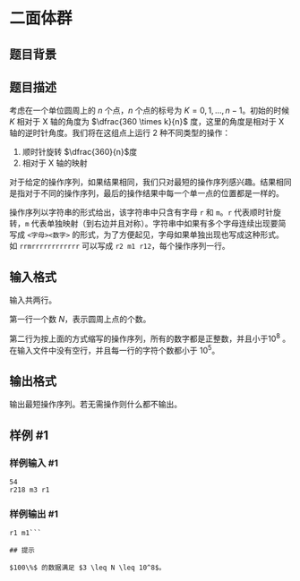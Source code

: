 # 二面体群

## 题目背景



## 题目描述

考虑在一个单位圆周上的 $n$ 个点，$n$ 个点的标号为 $K=0,1,\ldots,n-1$。初始的时候 $K$ 相对于 X 轴的角度为 $\dfrac{360 \times k}{n}$ 度，这里的角度是相对于 X 轴的逆时针角度。我们将在这组点上运行 2 种不同类型的操作：

1. 顺时针旋转 $\dfrac{360}{n}$度
2. 相对于 X 轴的映射

对于给定的操作序列，如果结果相同，我们只对最短的操作序列感兴趣。结果相同是指对于不同的操作序列，最后的操作结果中每一个单一点的位置都是一样的。

操作序列以字符串的形式给出，该字符串中只含有字母 `r` 和 `m`。`r` 代表顺时针旋转，`m` 代表单独映射（到右边并且对称）。字符串中如果有多个字母连续出现要简写成 `<字母><数字>` 的形式，为了方便起见，字母如果单独出现也写成这种形式。如 `rrmrrrrrrrrrrrr` 可以写成 `r2 m1 r12`，每个操作序列一行。

## 输入格式

输入共两行。

第一行一个数 $N$，表示圆周上点的个数。

第二行为按上面的方式缩写的操作序列，所有的数字都是正整数，并且小于$10^8$ 。在输入文件中没有空行，并且每一行的字符个数都小于 $10^5$。

## 输出格式

输出最短操作序列。若无需操作则什么都不输出。


## 样例 #1

### 样例输入 #1
```
54
r218 m3 r1
```

### 样例输出 #1

```
r1 m1```

## 提示

$100\%$ 的数据满足 $3 \leq N \leq 10^8$。


